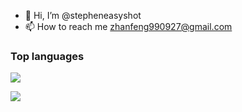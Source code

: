 - 👋 Hi, I’m @stepheneasyshot
- 📫 How to reach me zhanfeng990927@gmail.com

### Top languages

<div align="start"> <img src="https://github-readme-stats.vercel.app/api/top-langs/?username=stepheneasyshot&hide_title=true&hide_border=true&layout=compact&langs_count=6&theme=graywhite" /> </div>

![](https://github-readme-activity-graph.cyclic.app/graph?username=stepheneasyshot&theme=dracula)
